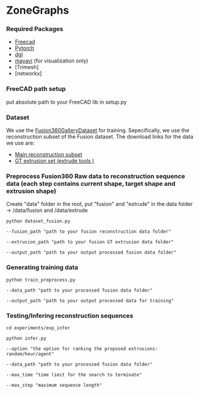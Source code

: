 # ZoneGraphs

### Required Packages
- [Freecad](https://www.freecadweb.org/) 
- [Pytorch](https://pytorch.org/)
- [dgl](https://www.dgl.ai/)
- [mayavi](https://docs.enthought.com/mayavi/mayavi/) (for visualization only)
- [Trimesh]
- [networkx]


### FreeCAD path setup

put absolute path to your FreeCAD lib in setup.py

### Dataset

We use the [Fusion360GalleryDataset](https://github.com/AutodeskAILab/Fusion360GalleryDataset) for training. Sepecifically, we use the reconstruction subset of the Fusion dataset. The download links for the data we use are:
- [Main reconstruction subset](https://fusion-360-gallery-dataset.s3-us-west-2.amazonaws.com/reconstruction/r1.0.0/r1.0.0.zip)
- [GT extrusion set (extrude tools )](https://fusion-360-gallery-dataset.s3-us-west-2.amazonaws.com/reconstruction/r1.0.0/r1.0.0_extrude_tools.zip)

### Preprocess Fusion360 Raw data to reconstruction sequence data (each step contains current shape, target shape and extrusion shape)

Create "data" folder in the root, put "fusion" and "extrude" in the data folder -> /data/fusion and /data/extrude
```
python dataset_fusion.py 

--fusion_path "path to your fusion reconstruction data folder"

--extrusion_path "path to your fusion GT extrusion data folder"

--output_path "path to your output processed fusion data folder"
```
### Generating training data
```
python train_preprocess.py

--data_path "path to your processed fusion data folder"

--output_path "path to your output processed data for training"
```

### Testing/Infering reconstruction sequences
```
cd experiments/exp_infer

python infer.py

--option "the option for ranking the proposed extrusions: random/heur/agent"

--data_path "path to your processed fusion data folder"

--max_time "time limit for the search to terminate"

--max_step "maximum sequence length"
```




